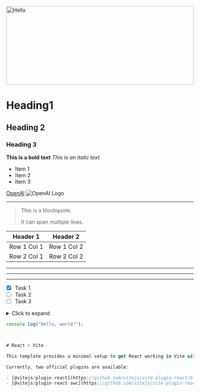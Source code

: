 <img alt="Hello" src="https://i.gifer.com/JXA0.gif" width=100% height=210>

# Heading1

## Heading 2

### Heading 3

**This is a bold text**
*This is an italic text*

- Item 1
- Item 2
- Item 3

[OpenAI](https://www.openai.com)
![OpenAI Logo](https://www.openai.com/favicon.ico)

___


> This is a blockquote.
>
> It can span multiple lines.

| Header 1 | Header 2 |
| -------- | -------- |
| Row 1 Col 1 | Row 1 Col 2 |
| Row 2 Col 1 | Row 2 Col 2 |

---

***

___

- [x] Task 1
- [ ] Task 2
- [ ] Task 3

<details>
  <summary>Click to expand</summary>
  <p>This is the content inside the collapsible section.</p>
</details>

```javascript
console.log("Hello, world!");



# React + Vite

This template provides a minimal setup to get React working in Vite with HMR and some ESLint rules.

Currently, two official plugins are available:

- [@vitejs/plugin-react](https://github.com/vitejs/vite-plugin-react/blob/main/packages/plugin-react/README.md) uses [Babel](https://babeljs.io/) for Fast Refresh
- [@vitejs/plugin-react-swc](https://github.com/vitejs/vite-plugin-react-swc) uses [SWC](https://swc.rs/) for Fast Refresh

